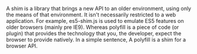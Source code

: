 
  A shim is a library that brings a new API to an older environment, using only the means of that environment.  It isn't necessarily restricted to a web application. For example, es5-shim.js is used to emulate ES5 features on older browsers (mainly pre IE9).
  Whereas polyfill is a piece of code (or plugin) that provides the technology that you, the developer, expect the browser to provide natively.
  In a simple sentence, A polyfill is a shim for a browser API.
